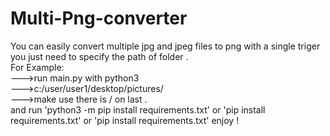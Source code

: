 # Multi-Png-converter
You can easily convert multiple jpg and jpeg files to png with a single triger you just need to specify the path of folder .
<br>
For Example:<br>
--->run main.py with python3<br>
--->c:/user/user1/desktop/pictures/<br>
--->make use there is / on last .<br>
and run 'python3 -m pip install requirements.txt' or 'pip install requirements.txt'  or 'pip install requirements.txt'
enjoy !
